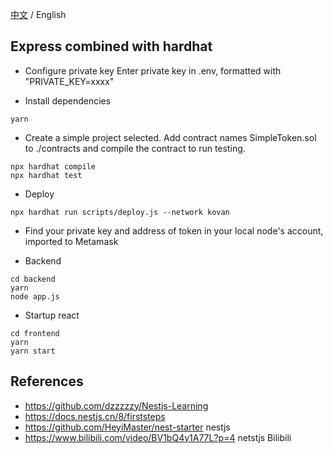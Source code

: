 [中文](./README-CN.md) / English

## Express combined with hardhat

- Configure private key
  Enter private key in .env, formatted with "PRIVATE_KEY=xxxx"

- Install dependencies

```shell
yarn
```

- Create a simple project selected. Add contract names SimpleToken.sol to ./contracts and compile the contract to run testing.

```shell
npx hardhat compile
npx hardhat test
```

- Deploy

```shell
npx hardhat run scripts/deploy.js --network kovan
```

- Find your private key and address of token in your local node's account, imported to Metamask

- Backend

```shell
cd backend
yarn
node app.js
```

- Startup react

```shell
cd frontend
yarn
yarn start
```

## References

- https://github.com/dzzzzzy/Nestjs-Learning  
- https://docs.nestjs.cn/8/firststeps  
- https://github.com/HeyiMaster/nest-starter nestjs
- https://www.bilibili.com/video/BV1bQ4y1A77L?p=4 netstjs Bilibili
